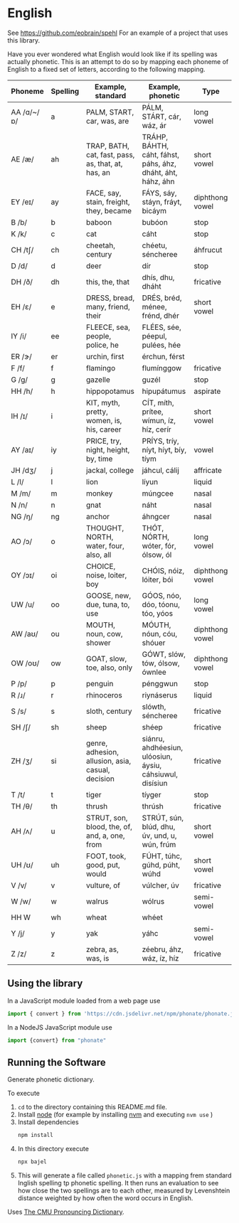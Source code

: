 
# English

See https://github.com/eobrain/spehl
For an example of a project that uses this library.

Have you ever wondered what English would look like if
its spelling was actually phonetic.
This is an attempt to do so by mapping each phoneme
of English to a fixed set of letters, according to the following mapping.

| Phoneme | Spelling | Example, standard | Example, phonetic | Type |
|---|---|---|---|---|
| AA /ɑ/~/ɒ/ | a | PALM, START, car, was, are | PÁLM, STÁRT, cár, wáz, ár | long vowel |
| AE /æ/ | ah | TRAP, BATH, cat, fast, pass, as, that, at, has, an | TRÁHP, BÁHTH, cáht, fáhst, páhs, áhz, dháht, áht, háhz, áhn | short vowel |
| EY /eɪ/ | ay | FACE, say, stain, freight, they, became | FÁYS, sáy, stáyn, fráyt, bicáym | diphthong vowel |
| B /b/ | b | baboon | bubóon | stop |
| K /k/ | c | cat | cáht | stop |
| CH /tʃ/ | ch | cheetah, century | chéetu, séncheree | áhfrucut  |
| D /d/ | d | deer | dír | stop |
| DH /ð/ | dh | this, the, that | dhís, dhu, dháht | fricative |
| EH /ɛ/ | e | DRESS, bread, many, friend, their | DRÉS, bréd, ménee, frénd, dhér | short vowel |
| IY /i/ | ee | FLEECE, sea, people, police, he | FLÉES, sée, péepul, pulées, hée  |
| ER /ɝ/ | er | urchin, first | érchun, férst | |
| F /f/ | f | flamingo | flumínggow | fricative |
| G /ɡ/ | g | gazelle | guzél | stop |
| HH /h/ | h | hippopotamus | hipupátumus | aspirate |
| IH /ɪ/ | i | KIT, myth, pretty, women, is, his, career | CÍT, míth, prítee, wímun, íz, híz, cerír | short vowel |
| AY /aɪ/ | iy | PRICE, try, night, height, by, time | PRÍYS, tríy, níyt, híyt, bíy, tíym | vowel |
| JH /dʒ/ | j | jackal, college | jáhcul, cálij | affricate |
| L /l/ | l | lion | líyun | liquid |
| M /m/ | m | monkey | múngcee | nasal |
| N /n/ | n | gnat | náht | nasal |
| NG /ŋ/ | ng | anchor | áhngcer | nasal |
| AO /ɔ/ | o | THOUGHT, NORTH, water, four, also, all | THÓT, NÓRTH, wóter, fór, ólsow, ól | long vowel |
| OY /ɔɪ/ | oi | CHOICE, noise, loiter, boy | CHÓIS, nóiz, lóiter, bói | diphthong vowel |
| UW /u/ | oo | GOOSE, new, due, tuna, to, use | GÓOS, nóo, dóo, tóonu, tóo, yóos | long vowel |
| AW /aʊ/ | ou | MOUTH, noun, cow, shower | MÓUTH, nóun, cóu, shóuer | diphthong vowel |
| OW /oʊ/ | ow | GOAT, slow, toe, also, only | GÓWT, slów, tów, ólsow, ównlee | diphthong vowel |
| P /p/ | p | penguin | pénggwun | stop |
| R /ɹ/ | r | rhinoceros | riynáserus | liquid |
| S /s/ | s | sloth, century | slówth, séncheree | fricative |
| SH /ʃ/ | sh | sheep | shéep | fricative |
| ZH /ʒ/ | si | genre, adhesion, allusion, asia, casual, decision | siánru, ahdhéesiun, ulóosiun, áysiu, cáhsiuwul, disísiun | fricative |
| T /t/ | t | tiger | tíyger | stop |
| TH /θ/ | th | thrush | thrúsh | fricative |
| AH /ʌ/ | u | STRUT, son, blood, the, of, and, a, one, from | STRÚT, sún, blúd, dhu, úv, und, u, wún, frúm | short vowel |
| UH /ʊ/ | uh | FOOT, took, good, put, would | FÚHT, túhc, gúhd, púht, wúhd | short vowel |
| V /v/ | v | vulture, of | vúlcher, úv | fricative |
| W /w/ | w | walrus | wólrus | semi-vowel |
| HH W | wh | wheat | whéet |
| Y /j/ | y | yak | yáhc | semi-vowel |
| Z /z/ | z | zebra, as, was, is | zéebru, áhz, wáz, íz, híz | fricative |
 
## Using the library

In a JavaScript module loaded from a web page use 
```js
import { convert } from 'https://cdn.jsdelivr.net/npm/phonate/phonate.js'
```
 
In a NodeJS JavaScript module use 
```js
import {convert} from "phonate"
```
 
## Running the Software

Generate phonetic dictionary.

To execute

1. `cd` to the directory containing this README.md file.
1. Install [node][1] (for example by installing [nvm][2] and executing `nvm use` )
2. Install dependencies
   ```sh
   npm install
   ```
3. In this directory execute
   ```sh
   npx bajel
   ```
4.  This will generate a file called  `phonetic.js`  with a mapping frem standard Inglish spelling tp phonetic spelling. It then runs an evaluation to see how close the two spellings are to each other, measured by Levenshtein distance weighted by how often the word occurs in English.


Uses [The CMU Pronouncing Dictionary][3].
 
[1]: https://nodejs.org/en/
[2]: https://github.com/nvm-sh/nvm
[3]: http://www.speech.cs.cmu.edu/cgi-bin/cmudict

